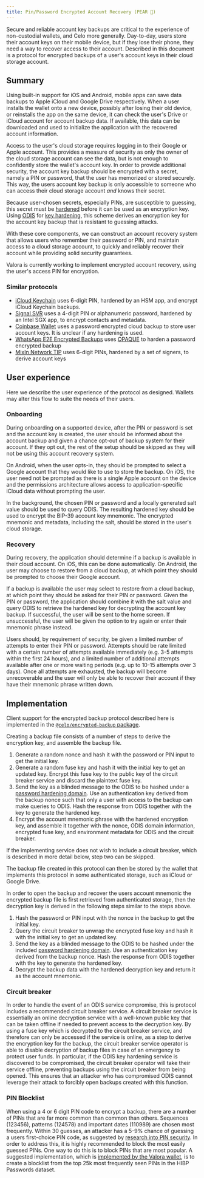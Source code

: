 ```yaml
---
title: Pin/Password Encrypted Account Recovery (PEAR 🍐)
---
```


Secure and reliable account key backups are critical to the experience of non-custodial wallets, and Celo more generally.
Day-to-day, users store their account keys on their mobile device, but if they lose their phone, they need a way to recover access to their account.
Described in this document is a protocol for encrypted backups of a user's account keys in their cloud storage account.

## Summary

Using built-in support for iOS and Android, mobile apps can save data backups to Apple iCloud and Google Drive respectively.
When a user installs the wallet onto a new device, possibly after losing their old device, or reinstalls the app on the same device, it can check the user's Drive or iCloud account for account backup data.
If available, this data can be downloaded and used to initialize the application with the recovered account information.

Access to the user's cloud storage requires logging in to their Google or Apple account.
This provides a measure of security as only the owner of the cloud storage account can see the data, but is not enough to confidently store the wallet's account key.
In order to provide additional security, the account key backup should be encrypted with a secret, namely a PIN or password, that the user has memorized or stored securely.
This way, the users account key backup is only accessible to someone who can access their cloud storage account *and* knows their secret.

Because user-chosen secrets, especially PINs, are susceptible to guessing, this secret must be [hardened](https://wikipedia.org/wiki/Hardening_(computing)) before it can be used as an encryption key.
Using [ODIS](/celo-codebase/protocol/odis) for [key hardening](/celo-codebase/protocol/odis/use-cases/key-hardening), this scheme derives an encryption key for the account key backup that is resistant to guessing attacks.

With these core components, we can construct an account recovery system that allows users who remember their password or PIN, and maintain access to a cloud storage account, to quickly and reliably recover their account while providing solid security guarantees.

Valora is currently working to implement encrypted account recovery, using the user's access PIN for encryption.

### Similar protocols

- [iCloud Keychain](https://support.apple.com/guide/security/secure-icloud-keychain-recovery-secdeb202947/web) uses 6-digit PIN, hardened by an HSM app, and encrypt iCloud Keychain backups.
- [Signal SVR](https://support.apple.com/guide/security/secure-icloud-keychain-recovery-secdeb202947/web) uses a 4-digit PIN or alphanumeric password, hardened by an Intel SGX app, to encrypt contacts and metadata.
- [Coinbase Wallet](https://blog.coinbase.com/backup-your-private-keys-on-google-drive-and-icloud-with-coinbase-wallet-3c3f3fdc86dc) uses a password encrypted cloud backup to store user account keys. It is unclear if any hardening is used.
- [WhatsApp E2E Encrypted Backups](https://engineering.fb.com/2021/09/10/security/whatsapp-e2ee-backups/) uses [OPAQUE](https://datatracker.ietf.org/doc/draft-irtf-cfrg-opaque/) to harden a password encrypted backup
- [MixIn Network TIP](https://github.com/MixinNetwork/tip) uses 6-digit PINs, hardened by a set of signers, to derive account keys

## User experience

Here we describe the user experience of the protocol as designed.
Wallets may alter this flow to suite the needs of their users.

### Onboarding

During onboarding on a supported device, after the PIN or password is set and the account key is created, the user should be informed about the account backup and given a chance opt-out of backup system for their account.
If they opt out, the rest of the setup should be skipped as they will not be using this account recovery system.

On Android, when the user opts-in, they should be prompted to select a Google account that they would like to use to store the backup.
On iOS, the user need not be prompted as there is a single Apple account on the device and the permissions architecture allows access to application-specific iCloud data without prompting the user.

In the background, the chosen PIN or password and a locally generated salt value should be used to query ODIS.
The resulting hardened key should be used to encrypt the BIP-39 account key mnemonic.
The encrypted mnemonic and metadata, including the salt, should be stored in the user's cloud storage.

### Recovery

During recovery, the application should determine if a backup is available in their cloud account.
On iOS, this can be done automatically.
On Android, the user may choose to restore from a cloud backup, at which point they should be prompted to choose their Google account.

If a backup is available the user may select to restore from a cloud backup, at which point they should be asked for their PIN or password.
Given the PIN or password, the application should combine it with the salt value and query ODIS to retrieve the hardened key for decrypting the account key backup.
If successful, the user will be sent to the home screen.
If unsuccessful, the user will be given the option to try again or enter their mnemonic phrase instead.

Users should, by requirement of security, be given a limited number of attempts to enter their PIN or password.
Attempts should be rate limited with a certain number of attempts available immediately (e.g. 3-5 attempts within the first 24 hours), and a limited number of additional attempts available after one or more waiting periods (e.g. up to 10-15 attempts over 3 days).
Once all attempts are exhausted, the backup will become unrecoverable and the user will only be able to recover their account if they have their mnemonic phrase written down.

## Implementation

Client support for the encrypted backup protocol described here is implemented in the [`@celo/encrypted-backup` package](https://github.com/celo-org/celo-monorepo/tree/master/packages/sdk/encrypted-backup).

Creating a backup file consists of a number of steps to derive the encryption key, and assemble the backup file.

1. Generate a random nonce and hash it with the password or PIN input to get the initial key.
2. Generate a random fuse key and hash it with the initial key to get an updated key.
   Encrypt this fuse key to the public key of the circuit breaker service and discard the plaintext fuse key.
3. Send the key as a blinded message to the ODIS to be hashed under a [password hardening domain](/celo-codebase/protocol/odis/use-cases/key-hardening).
   Use an authentication key derived from the backup nonce such that only a user with access to the backup can make queries to ODIS.
   Hash the response from ODIS together with the key to generate the hardened key.
4. Encrypt the account mnemonic phrase with the hardened encryption key, and assemble it together with the nonce, ODIS domain information, encrypted fuse key, and environment metadata for ODIS and the circuit breaker.

If the implementing service does not wish to include a circuit breaker, which is described in more detail below, step two can be skipped.

The backup file created in this protocol can then be stored by the wallet that implements this protocol in some authenticated storage, such as iCloud or Google Drive.

In order to open the backup and recover the users account mnemonic the encrypted backup file is first retrieved from authenticated storage, then the decryption key is derived in the following steps similar to the steps above.

1. Hash the password or PIN input with the nonce in the backup to get the initial key.
2. Query the circuit breaker to unwrap the encrypted fuse key and hash it with the initial key to get an updated key.
3. Send the key as a blinded message to the ODIS to be hashed under the included [password hardening domain](/celo-codebase/protocol/odis/use-cases/key-hardening).
   Use an authentication key derived from the backup nonce.
   Hash the response from ODIS together with the key to generate the hardened key.
4. Decrypt the backup data with the hardened decryption key and return it as the account mnemonic.

### Circuit breaker

In order to handle the event of an ODIS service compromise, this is protocol includes a recommended circuit breaker service.
A circuit breaker service is essentially an online decryption service with a well-known public key that can be taken offline if needed to prevent access to the decryption key.
By using a fuse key which is decrypted to the circuit breaker service, and therefore can only be accessed if the service is online, as a step to derive the encryption key for the backup, the circuit breaker service operator is able to disable decryption of backup files in case of an emergency to protect user funds.
In particular, if the ODIS key hardening service is discovered to be compromised, the circuit breaker operator will take their service offline, preventing backups using the circuit breaker from being opened.
This ensures that an attacker who has compromised ODIS cannot leverage their attack to forcibly open backups created with this function.

### PIN Blocklist

When using a 4 or 6 digit PIN code to encrypt a backup, there are a number of PINs that are far more common than common than others.
Sequences (123456), patterns (124578) and important dates (110989) are chosen most frequently.
Within 30 guesses, an attacker has a 5-9% chance of guessing a users first-choice PIN code, as suggested by [research into PIN security](https://this-pin-can-be-easily-guessed.github.io/).
In order to address this, it is highly recommended to block the most easily guessed PINs.
One way to do this is to block PINs that are most popular.
A suggested implementation, which is [implemented by the Valora wallet](https://github.com/valora-inc/wallet/blob/3940661c40d08e4c5db952bd0abeaabb0030fc7a/packages/mobile/src/pincode/authentication.ts#L56-L108), is to create a blocklist from the top 25k most frequently seen PINs in the HIBP Passwords dataset.
